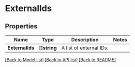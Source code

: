 # ExternalIds

## Properties
Name | Type | Description | Notes
------------ | ------------- | ------------- | -------------
**ExternalIds** | **[]string** | A list of external IDs. | 

[[Back to Model list]](../README.md#documentation-for-models) [[Back to API list]](../README.md#documentation-for-api-endpoints) [[Back to README]](../README.md)


